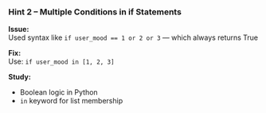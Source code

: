 ### Hint 2 – Multiple Conditions in if Statements

**Issue:**  
Used syntax like `if user_mood == 1 or 2 or 3` — which always returns True

**Fix:**  
Use: `if user_mood in [1, 2, 3]`

**Study:**  
- Boolean logic in Python  
- `in` keyword for list membership
